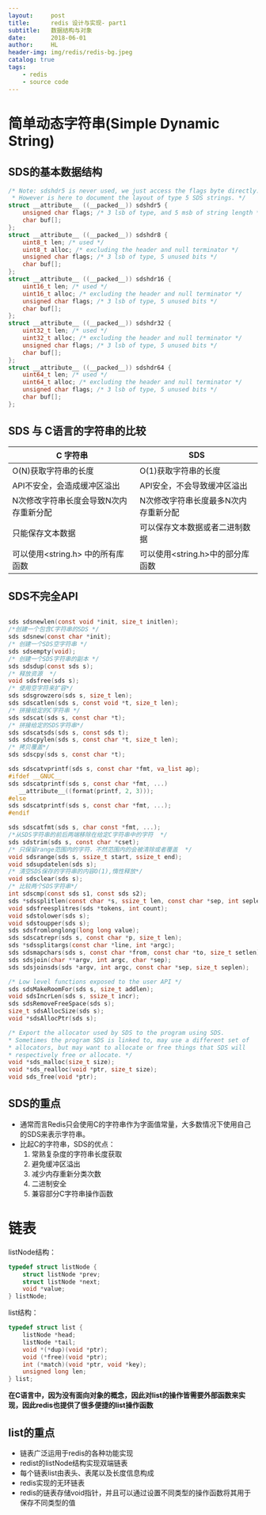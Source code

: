 ```yaml
---
layout:     post
title:      redis 设计与实现- part1
subtitle:   数据结构与对象
date:       2018-06-01
author:     HL
header-img: img/redis/redis-bg.jpeg
catalog: true
tags:
    - redis
    - source code
---
```

# 简单动态字符串(Simple Dynamic String)
## SDS的基本数据结构
```c
/* Note: sdshdr5 is never used, we just access the flags byte directly.
 * However is here to document the layout of type 5 SDS strings. */
struct __attribute__ ((__packed__)) sdshdr5 {
    unsigned char flags; /* 3 lsb of type, and 5 msb of string length */
    char buf[];
};
struct __attribute__ ((__packed__)) sdshdr8 {
    uint8_t len; /* used */
    uint8_t alloc; /* excluding the header and null terminator */
    unsigned char flags; /* 3 lsb of type, 5 unused bits */
    char buf[];
};
struct __attribute__ ((__packed__)) sdshdr16 {
    uint16_t len; /* used */
    uint16_t alloc; /* excluding the header and null terminator */
    unsigned char flags; /* 3 lsb of type, 5 unused bits */
    char buf[];
};
struct __attribute__ ((__packed__)) sdshdr32 {
    uint32_t len; /* used */
    uint32_t alloc; /* excluding the header and null terminator */
    unsigned char flags; /* 3 lsb of type, 5 unused bits */
    char buf[];
};
struct __attribute__ ((__packed__)) sdshdr64 {
    uint64_t len; /* used */
    uint64_t alloc; /* excluding the header and null terminator */
    unsigned char flags; /* 3 lsb of type, 5 unused bits */
    char buf[];
};
```

## SDS 与 C语言的字符串的比较

|C 字符串 | SDS|
---------|----------
| O(N)获取字符串的长度 | O(1)获取字符串的长度 |
| API不安全，会造成缓冲区溢出 | API安全，不会导致缓冲区溢出 |
| N次修改字符串长度会导致N次内存重新分配 | N次修改字符串长度最多N次内存重新分配|
| 只能保存文本数据 | 可以保存文本数据或者二进制数据|
| 可以使用<string.h> 中的所有库函数 | 可以使用<string.h>中的部分库函数|

## SDS不完全API
 ```c

sds sdsnewlen(const void *init, size_t initlen);
/*创建一个包含C字符串的SDS */ 
sds sdsnew(const char *init);
/* 创建一个SDS空字符串 */ 
sds sdsempty(void);
/* 创建一个SDS字符串的副本 */
sds sdsdup(const sds s);
/* 释放资源  */
void sdsfree(sds s);
/* 使用空字符来扩容*/
sds sdsgrowzero(sds s, size_t len);
sds sdscatlen(sds s, const void *t, size_t len);
/* 拼接给定的C字符串 */   
sds sdscat(sds s, const char *t);
/* 拼接给定的SDS字符串*/  
sds sdscatsds(sds s, const sds t);
sds sdscpylen(sds s, const char *t, size_t len);
/* 拷贝覆盖*/  
sds sdscpy(sds s, const char *t);

sds sdscatvprintf(sds s, const char *fmt, va_list ap);
#ifdef __GNUC__
sds sdscatprintf(sds s, const char *fmt, ...)
    __attribute__((format(printf, 2, 3)));
#else
sds sdscatprintf(sds s, const char *fmt, ...);
#endif

sds sdscatfmt(sds s, char const *fmt, ...);
/*从SDS字符串的前后两端移除在给定C字符串中的字符  */
sds sdstrim(sds s, const char *cset);
/* 只保留range范围内的字符，不然范围内的会被清除或者覆盖  */
void sdsrange(sds s, ssize_t start, ssize_t end);
void sdsupdatelen(sds s);
/* 清空SDS保存的字符串的内容O(1),惰性释放*/  
void sdsclear(sds s);
/* 比较两个SDS字符串*/  
int sdscmp(const sds s1, const sds s2);
sds *sdssplitlen(const char *s, ssize_t len, const char *sep, int seplen, int *count);
void sdsfreesplitres(sds *tokens, int count);
void sdstolower(sds s);
void sdstoupper(sds s);
sds sdsfromlonglong(long long value);
sds sdscatrepr(sds s, const char *p, size_t len);
sds *sdssplitargs(const char *line, int *argc);
sds sdsmapchars(sds s, const char *from, const char *to, size_t setlen);
sds sdsjoin(char **argv, int argc, char *sep);
sds sdsjoinsds(sds *argv, int argc, const char *sep, size_t seplen);

/* Low level functions exposed to the user API */
sds sdsMakeRoomFor(sds s, size_t addlen);
void sdsIncrLen(sds s, ssize_t incr);
sds sdsRemoveFreeSpace(sds s);
size_t sdsAllocSize(sds s);
void *sdsAllocPtr(sds s);

/* Export the allocator used by SDS to the program using SDS.
 * Sometimes the program SDS is linked to, may use a different set of
 * allocators, but may want to allocate or free things that SDS will
 * respectively free or allocate. */
void *sds_malloc(size_t size);
void *sds_realloc(void *ptr, size_t size);
void sds_free(void *ptr);
 ```

## SDS的重点
* 通常而言Redis只会使用C的字符串作为字面值常量，大多数情况下使用自己的SDS来表示字符串。
* 比起C的字符串，SDS的优点：
    1. 常熟复杂度的字符串长度获取
    2. 避免缓冲区溢出
    3. 减少内存重新分类次数
    4. 二进制安全
    5. 兼容部分C字符串操作函数


# 链表

listNode结构：
```c
typedef struct listNode {
    struct listNode *prev;
    struct listNode *next;
    void *value;
} listNode;
```
list结构：
```c
typedef struct list {
    listNode *head;
    listNode *tail;
    void *(*dup)(void *ptr);
    void (*free)(void *ptr);
    int (*match)(void *ptr, void *key);
    unsigned long len;
} list;
```
**在C语言中，因为没有面向对象的概念，因此对list的操作皆需要外部函数来实现，因此redis也提供了很多便捷的list操作函数**

## list的重点
* 链表广泛运用于redis的各种功能实现
* redist的listNode结构实现双端链表
* 每个链表list由表头、表尾以及长度信息构成
* redis实现的无环链表
* redis的链表存储void指针，并且可以通过设置不同类型的操作函数将其用于保存不同类型的值

